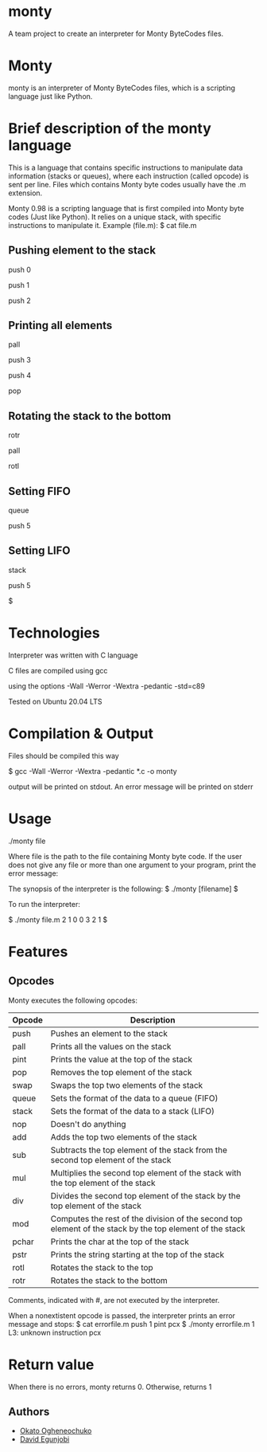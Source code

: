 # monty
A team project to create an interpreter for Monty ByteCodes files.
# Monty
monty is an interpreter of Monty ByteCodes files, which is a scripting language just like Python.
# Brief description of the monty language
This is a language that contains specific instructions to manipulate data information (stacks or queues), where each instruction (called opcode) is sent per line. Files which contains Monty byte codes usually have the .m extension.

Monty 0.98 is a scripting language that is first compiled into Monty byte codes (Just like Python). It relies on a unique stack, with specific instructions to manipulate it. 
Example (file.m):
$ cat file.m
## Pushing element to the stack
push 0

push 1

push 2
## Printing all elements
pall

push 3

push 4

pop
## Rotating the stack to the bottom
rotr

pall

rotl
## Setting FIFO
queue

push 5
## Setting LIFO
stack

push 5

$

# Technologies
Interpreter was written with C language

C files are compiled using gcc 

using the options -Wall -Werror -Wextra -pedantic -std=c89

Tested on Ubuntu 20.04 LTS

# Compilation & Output
Files should be compiled this way

$ gcc -Wall -Werror -Wextra -pedantic *.c -o monty

output will be printed on stdout. An error message will be printed on stderr
# Usage
./monty file

Where file is the path to the file containing Monty byte code. If the user does not give any file or more than one argument to your program, print the error message:

The synopsis of the interpreter is the following:
$ ./monty [filename]
$

To run the interpreter:

$ ./monty file.m
2
1
0
0
3
2
1
$

# Features
## Opcodes
Monty executes the following opcodes:

|Opcode	     | Description|
|--------------|-----------------------------------------------------------|
|push	         |Pushes an element to the stack|
|pall	             |Prints all the values on the stack|
|pint	             |Prints the value at the top of the stack|
|pop	             |Removes the top element of the stack|
|swap	             |Swaps the top two elements of the stack|
|queue	             |Sets the format of the data to a queue (FIFO) |
|stack	             |Sets the format of the data to a stack (LIFO) |
|nop	                 |Doesn't do anything|
|add	                 |Adds the top two elements of the stack|
|sub	                 |Subtracts the top element of the stack from the second top element of the stack|
|mul	                 |Multiplies the second top element of the stack with the top element of the stack|
|div	                 |Divides the second top element of the stack by the top element of the stack|
|mod	                 |Computes the rest of the division of the second top element of the stack by the top element of the stack|
|pchar	                 |Prints the char at the top of the stack|
|pstr	                 |Prints the string starting at the top of the stack|
|rotl	                 |Rotates the stack to the top|
|rotr	                 |Rotates the stack to the bottom|

Comments, indicated with #, are not executed by the interpreter.

When a nonextistent opcode is passed, the interpreter prints an error message and stops:
$ cat errorfile.m
push 1
pint
pcx
$ ./monty errorfile.m
1
L3: unknown instruction pcx

# Return value

When there is no errors, monty returns 0. Otherwise, returns 1

## Authors

- [Okato Ogheneochuko ](https://www.github.com/Julesswiss)
- [David Egunjobi ](https://www.github.com/Davidjoywin)

